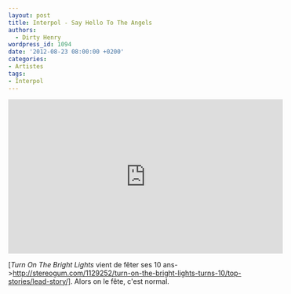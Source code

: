 ```yaml
---
layout: post
title: Interpol - Say Hello To The Angels
authors:
  - Dirty Henry
wordpress_id: 1094
date: '2012-08-23 08:00:00 +0200'
categories:
- Artistes
tags:
- Interpol
---
```

<iframe width="560" height="315" src="http://www.youtube.com/embed/3mRN07_vRBY" frameborder="0" allowfullscreen></iframe>

[*Turn On The Bright Lights* vient de fêter ses 10 ans->http://stereogum.com/1129252/turn-on-the-bright-lights-turns-10/top-stories/lead-story/]. Alors on le fête, c'est normal.
